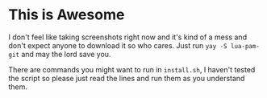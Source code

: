 # This is Awesome

I don't feel like taking screenshots right now and it's kind of a mess and don't
expect anyone to download it so who cares. Just run `yay -S lua-pam-git` and may
the lord save you.

There are commands you might want to run in `install.sh`, I haven't tested the
script so please just read the lines and run them as you understand them.
